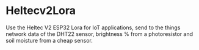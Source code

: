 # Heltecv2Lora
Use the Heltec V2 ESP32 Lora for IoT applications, send to the things network data of the DHT22 sensor, brightness % from a photoresistor and soil moisture from a cheap sensor.
